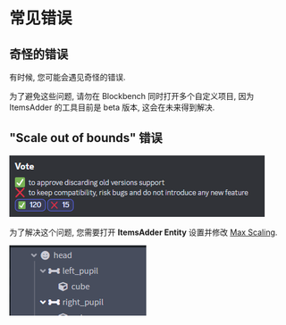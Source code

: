 # 常见错误

## 奇怪的错误

有时候, 您可能会遇见奇怪的错误.

为了避免这些问题, 请勿在 Blockbench 同时打开多个自定义项目, 因为 ItemsAdder 的工具目前是 beta 版本, 这会在未来得到解决.

## "Scale out of bounds" 错误

![](<../../../../.gitbook/assets/image (42).png>)

为了解决这个问题, 您需要打开 **ItemsAdder Entity** 设置并修改 [Max Scaling](creation.md#configuring-the-model).

![](<../../../../.gitbook/assets/image (79).png>)
